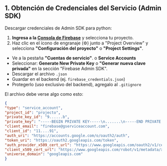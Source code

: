 
## 1. Obtención de Credenciales del Servicio (Admin SDK)

Descargar credenciales de Admin SDK para python:
1. **Ingresa a la [Consola de Firebase](vscode-file://vscode-app/snap/code/195/usr/share/code/resources/app/out/vs/code/electron-sandbox/workbench/workbench.html)** y selecciona tu proyecto.
2. Haz clic en el ícono de engranaje (⚙️) junto a "Project Overview" y selecciona **"Configuración del proyecto"** o **"Project Settings"**.
- Ve a la pestaña **"Cuentas de servicio"**. o **Service Accounts**
- Seleccionar: **Generate New Private Key** o **"Generar nueva clave privada"** en la sección "Firebase Admin SDK".
- Descargar el archivo `.json`
- Guardar en el backend (ej. `firebase_credentials.json`)
- Protegerlo (uso exclusivo del backend), agregalo al `.gitignore`

El archivo debe verse algo como esto:

``` json
{
"type": "service_account",
"project_id": "projecto",
"private_key_id": "9......b",
"private_key": "-----BEGIN PRIVATE KEY-----\n.......\n-----END PRIVATE KEY-----\n",
"client_email": "firebase@gserviceaccount.com",
"client_id": "11....91",
"auth_uri": "https://accounts.google.com/o/oauth2/auth",
"token_uri": "https://oauth2.googleapis.com/token",
"auth_provider_x509_cert_url": "https://www.googleapis.com/oauth2/v1/certs",
"client_x509_cert_url": "https://www.googleapis.com/robot/v1/metadata/x509/firebase-....",
"universe_domain": "googleapis.com"
}
```
